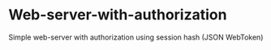 # Web-server-with-authorization

Simple web-server with authorization using session hash (JSON WebToken)
